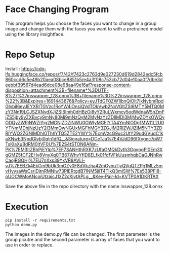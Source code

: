 # Face Changing Program

This program helps you choose the faces you want to change in a group image and change them with the faces you want to with a pretrained model using the library insightface.

# Repo Setup

Install : https://cdn-lfs.huggingface.co/repos/f7/42/f7423c2763d9e027230d619d2842edc5fcb860ccd6c5e49b20aea08bce8851b5/e4a3f08c753cb72d04e10aa0f7dbe3deebbf39567d4ead6dce08e98aa49e16af?response-content-disposition=attachment%3B+filename*%3DUTF-8%27%27inswapper_128.onnx%3B+filename%3D%22inswapper_128.onnx%22%3B&Expires=1691443676&Policy=eyJTdGF0ZW1lbnQiOlt7IkNvbmRpdGlvbiI6eyJEYXRlTGVzc1RoYW4iOnsiQVdTOkVwb2NoVGltZSI6MTY5MTQ0MzY3Nn19LCJSZXNvdXJjZSI6Imh0dHBzOi8vY2RuLWxmcy5odWdnaW5nZmFjZS5jby9yZXBvcy9mNy80Mi9mNzQyM2MyNzYzZDllMDI3MjMwZDYxOWQyODQyZWRjNWZjYjg2MGNjZDZjNWU0OWIyMGFlYTA4YmNlODg1MWI1L2U0YTNmMDhjNzUzY2I3MmQwNGUxMGFhMGY3ZGJlM2RlZWJiZjM5NTY3ZDRlYWQ2ZGNlMDhlOThhYTQ5ZTE2YWY%7EcmVzcG9uc2UtY29udGVudC1kaXNwb3NpdGlvbj0qIn1dfQ__&Signature=DCeTJa%7E4VJdD96fXygnc7pW7TsKlaXuBdRM0ltVF0U%7E2S4tSTON6ANm-PK%7EM3ltZBhPjEYlp%7EF7SANHthRXK7zUfaOMQkDvth3GgypgPl0Em3XqGMZ5fCF2EHv8VnyXq0TB67WhvYflD8ELfk01fdfVFkUusmhqbCaGJNhRwCaojRGQHj%7EU7nXxs39YxVR8AVLl-vJ%7EEBZk4EkCm9bUk3mGZy0F8dVkzha42mGynuTiyQVqQTZPg1MLz5mvHyysaWsCsrjDjtnRMNiw73PIERtgdB7INM5jilT4TikQ3miSW%7Es538PFi8-oUOCWMoANcoiUtzajcJ1zZ2cXjvtAPLg__&Key-Pair-Id=KVTP0A1DKRTAX

Save the above file in the repo directory with the name inswapper_128.onnx

# Execution

```
pip install -r requirements.txt
python demo.py
```

The images in the demo.py file can be changed. The first parameter is the group picutre and the second parameter is array of faces that you want to use in order to replace.
